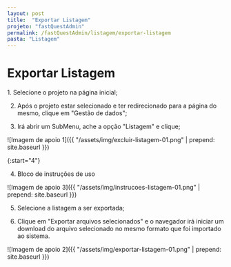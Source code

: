 ```yaml
---
layout: post
title:  "Exportar Listagem"
projeto: "fastQuestAdmin"
permalink: /fastQuestAdmin/listagem/exportar-listagem
pasta: "Listagem"
---
```

# Exportar Listagem

<div class="row" markdown="1">
<div class="6u 12u$(small)" markdown="1">
1. Selecione o projeto na página inicial;

2. Após o projeto estar selecionado e ter redirecionado para a página do mesmo, clique em "Gestão de dados";

3. Irá abrir um SubMenu, ache a opção "Listagem" e clique;
</div>
<div class="6u 12u$(small)" markdown="1">
![Imagem de apoio 1]({{ "/assets/img/excluir-listagem-01.png" | prepend: site.baseurl }})
</div>                               
</div>

{:start="4"}

4. Bloco de instruções de uso
<div class="6u 12u$(small)" markdown="1">
    ![Imagem de apoio 3]({{ "/assets/img/instrucoes-listagem-01.png" | prepend: site.baseurl }})
</div>

5. Selecione a listagem a ser exportada;

6. Clique em "Exportar arquivos selecionados" e o navegador irá iniciar um download do arquivo selecionado no mesmo formato que foi importado ao sistema.

![Imagem de apoio 2]({{ "/assets/img/exportar-listagem-01.png" | prepend: site.baseurl }})

